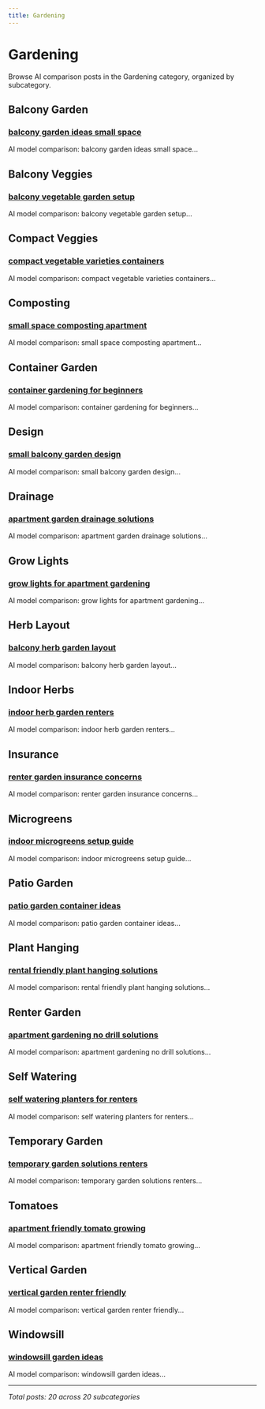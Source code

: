 ```yaml
---
title: Gardening
---
```


# Gardening

Browse AI comparison posts in the Gardening category, organized by subcategory.

## Balcony Garden

### [balcony garden ideas small space](balcony-garden/claude-vs-deepseek-vs-grok-balcony-garden-8111.md)

AI model comparison: balcony garden ideas small space...

## Balcony Veggies

### [balcony vegetable garden setup](balcony-veggies/deepseek-vs-grok-vs-mistral-balcony-veggies-5490.md)

AI model comparison: balcony vegetable garden setup...

## Compact Veggies

### [compact vegetable varieties containers](compact-veggies/chatgpt-vs-gemini-vs-grok-compact-veggies-5766.md)

AI model comparison: compact vegetable varieties containers...

## Composting

### [small space composting apartment](composting/chatgpt-vs-gemini-vs-mistral-composting-8554.md)

AI model comparison: small space composting apartment...

## Container Garden

### [container gardening for beginners](container-garden/chatgpt-vs-gemini-vs-grok-container-garden-9997.md)

AI model comparison: container gardening for beginners...

## Design

### [small balcony garden design](design/claude-vs-gemini-vs-grok-design-2978.md)

AI model comparison: small balcony garden design...

## Drainage

### [apartment garden drainage solutions](drainage/claude-vs-gemini-vs-mistral-drainage-1798.md)

AI model comparison: apartment garden drainage solutions...

## Grow Lights

### [grow lights for apartment gardening](grow-lights/chatgpt-vs-deepseek-vs-gemini-grow-lights-7888.md)

AI model comparison: grow lights for apartment gardening...

## Herb Layout

### [balcony herb garden layout](herb-layout/claude-vs-gemini-vs-grok-herb-layout-7741.md)

AI model comparison: balcony herb garden layout...

## Indoor Herbs

### [indoor herb garden renters](indoor-herbs/claude-vs-deepseek-vs-mistral-indoor-herbs-7986.md)

AI model comparison: indoor herb garden renters...

## Insurance

### [renter garden insurance concerns](insurance/deepseek-vs-gemini-vs-mistral-insurance-4574.md)

AI model comparison: renter garden insurance concerns...

## Microgreens

### [indoor microgreens setup guide](microgreens/chatgpt-vs-claude-vs-mistral-microgreens-2474.md)

AI model comparison: indoor microgreens setup guide...

## Patio Garden

### [patio garden container ideas](patio-garden/chatgpt-vs-gemini-vs-grok-patio-garden-3742.md)

AI model comparison: patio garden container ideas...

## Plant Hanging

### [rental friendly plant hanging solutions](plant-hanging/chatgpt-vs-claude-vs-gemini-plant-hanging-4352.md)

AI model comparison: rental friendly plant hanging solutions...

## Renter Garden

### [apartment gardening no drill solutions](renter-garden/deepseek-vs-gemini-vs-mistral-renter-garden-6627.md)

AI model comparison: apartment gardening no drill solutions...

## Self Watering

### [self watering planters for renters](self-watering/chatgpt-vs-gemini-vs-mistral-self-watering-9634.md)

AI model comparison: self watering planters for renters...

## Temporary Garden

### [temporary garden solutions renters](temporary-garden/chatgpt-vs-deepseek-vs-gemini-temporary-garden-5851.md)

AI model comparison: temporary garden solutions renters...

## Tomatoes

### [apartment friendly tomato growing](tomatoes/chatgpt-vs-gemini-vs-grok-tomatoes-5576.md)

AI model comparison: apartment friendly tomato growing...

## Vertical Garden

### [vertical garden renter friendly](vertical-garden/claude-vs-deepseek-vs-mistral-vertical-garden-9228.md)

AI model comparison: vertical garden renter friendly...

## Windowsill

### [windowsill garden ideas](windowsill/chatgpt-vs-gemini-vs-grok-windowsill-5555.md)

AI model comparison: windowsill garden ideas...

---

*Total posts: 20 across 20 subcategories*
